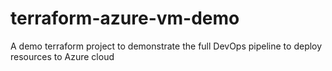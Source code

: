# terraform-azure-vm-demo
A demo terraform project to demonstrate the full DevOps pipeline to deploy resources to Azure cloud
